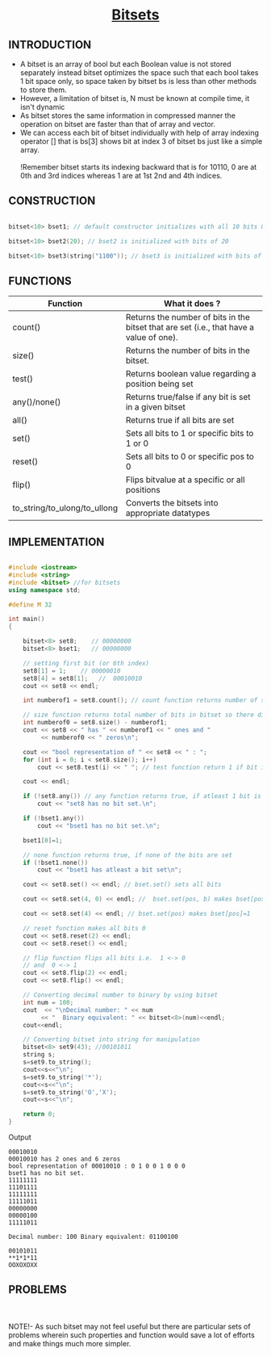 <h1 align="center"><a href="#"> Bitsets </a></h1>

<h2>INTRODUCTION</h2>

* A bitset is an array of bool but each Boolean value is not stored separately instead bitset optimizes the space such that each bool takes 1 bit space only, so space taken by bitset bs is less than other methods to store them.<br>
* However, a limitation of bitset is, N must be known at compile time, it isn't dynamic<br>
* As bitset stores the same information in compressed manner the operation on bitset are faster than that of array and vector.
* We can access each bit of bitset individually with help of array indexing operator [] that is bs[3] shows bit at index 3 of bitset bs just like a simple array. <br>
<br>!Remember bitset starts its indexing backward that is for 10110, 0 are at 0th and 3rd indices whereas 1 are at 1st 2nd and 4th indices.<br>

<h2>CONSTRUCTION</h2>

```cpp

bitset<10> bset1; // default constructor initializes with all 10 bits 0

bitset<10> bset2(20); // bset2 is initialized with bits of 20

bitset<10> bset3(string("1100")); // bset3 is initialized with bits of specified binary string

```

<h2>FUNCTIONS</h2>

| <center>Function </center>    | <center>What it does ?</center>  |
| :-------------                | :-------------                   |
| <a>count()</a>        |Returns the number of bits in the bitset that are set (i.e., that have a value of one).      |
| <a>size()</a>        |Returns the number of bits in the bitset.      |
| <a>test()</a>        |Returns boolean value regarding a position being set       |
| <a>any()/none()</a>        |Returns true/false if any bit is set in a given bitset      |
| <a>all()</a>        |Returns true if all bits are set      |
| <a>set()</a>        |Sets all bits to 1 or specific bits to 1 or 0      |
| <a>reset()</a>        |Sets all bits to 0 or specific pos to 0      |
| <a>flip()</a>        |Flips bitvalue at a specific or all positions      |
| <a>to_string/to_ulong/to_ullong</a>        |Converts the bitsets into appropriate datatypes   |

<h2>IMPLEMENTATION</h2>

```cpp

#include <iostream>
#include <string>
#include <bitset> //for bitsets
using namespace std;

#define M 32

int main()
{

    bitset<8> set8;    // 00000000
    bitset<8> bset1;   // 00000000

    // setting first bit (or 6th index)
    set8[1] = 1;    // 00000010
    set8[4] = set8[1];   //  00010010
    cout << set8 << endl;

    int numberof1 = set8.count(); // count function returns number of set bits in bitset

    // size function returns total number of bits in bitset so there difference will give us number of unset(0) bits in bitset
    int numberof0 = set8.size() - numberof1;
    cout << set8 << " has " << numberof1 << " ones and "
         << numberof0 << " zeros\n";

    cout << "bool representation of " << set8 << " : ";
    for (int i = 0; i < set8.size(); i++)
        cout << set8.test(i) << " "; // test function return 1 if bit is set else returns 0

    cout << endl;

    if (!set8.any()) // any function returns true, if atleast 1 bit is set
        cout << "set8 has no bit set.\n";

    if (!bset1.any())
        cout << "bset1 has no bit set.\n";

    bset1[0]=1;

    // none function returns true, if none of the bits are set
    if (!bset1.none())
        cout << "bset1 has atleast a bit set\n";

    cout << set8.set() << endl; // bset.set() sets all bits

    cout << set8.set(4, 0) << endl; //  bset.set(pos, b) makes bset[pos] = b

    cout << set8.set(4) << endl; // bset.set(pos) makes bset[pos]=1

    // reset function makes all bits 0
    cout << set8.reset(2) << endl;
    cout << set8.reset() << endl;

    // flip function flips all bits i.e.  1 <-> 0
    // and  0 <-> 1
    cout << set8.flip(2) << endl;
    cout << set8.flip() << endl;

    // Converting decimal number to binary by using bitset
    int num = 100;
    cout  << "\nDecimal number: " << num
         << "  Binary equivalent: " << bitset<8>(num)<<endl;
    cout<<endl;

    // Converting bitset into string for manipulation
    bitset<8> set9(43); //00101011
    string s;
    s=set9.to_string();
    cout<<s<<"\n";
    s=set9.to_string('*');
    cout<<s<<"\n";
    s=set9.to_string('O','X');
    cout<<s<<"\n";

    return 0;
}

```
Output

```
00010010
00010010 has 2 ones and 6 zeros
bool representation of 00010010 : 0 1 0 0 1 0 0 0
bset1 has no bit set.
11111111
11101111
11111111
11111011
00000000
00000100
11111011

Decimal number: 100 Binary equivalent: 01100100

00101011
**1*1*11
OOXOXOXX

```
<h2>PROBLEMS</h2>

<br><br>
NOTE!- As such bitset may not feel useful but there are particular sets of problems wherein such properties and function would save a lot of efforts and make things much more simpler.
